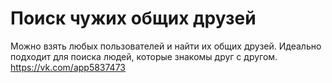 # Поиск чужих общих друзей
Можно взять любых пользователей и найти их общих друзей.
Идеально подходит для поиска людей, которые знакомы друг с другом.
https://vk.com/app5837473

